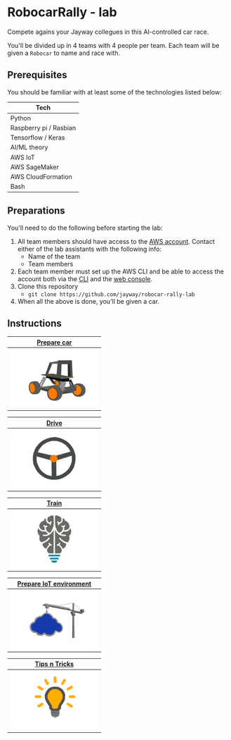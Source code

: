 # RobocarRally - lab

Compete agains your Jayway collegues in this AI-controlled car race.

You'll be divided up in 4 teams with 4 people per team. Each team will be given a `Robocar` to name and race with.

## Prerequisites

You should be familiar with at least some of the technologies listed below:

| Tech      |
| --------- | 
| Python |
| Raspberry pi / Rasbian |
| Tensorflow / Keras |
| AI/ML theory |
| AWS IoT |
| AWS SageMaker |
| AWS CloudFormation |
| Bash |

## Preparations

You'll need to do the following before starting the lab:

1. All team members should have access to the [AWS account](https://648414911232.signin.aws.amazon.com/console). Contact either of the lab assistants with the following info:
   - Name of the team
   - Team members
1. Each team member must set up the AWS CLI and be able to access the account both via the [CLI](https://aws.amazon.com/cli) and the [web console](https://648414911232.signin.aws.amazon.com/console).
1. Clone this repository
   - `git clone https://github.com/jayway/robocar-rally-lab`
1. When all the above is done, you'll be given a car.

## Instructions

| [Prepare car](docs/PREPARE-CAR.md)          |
|     :---:                                   |
| <img src="docs/donkey-car.jpg" width="200"> |

| [Drive](docs/DRIVE-CAR.md)                      |
|     :---:                                       |
| <img src="docs/steering-wheel.jpg" width="200"> |

| [Train](docs/AI.md)                             |
|     :---:                                       |
| <img src="docs/ai.jpg" width="200"> |

| [Prepare IoT environment](docs/PREPARE-IOT.md)  |
|     :---:                                       |
| <img src="docs/setup-iot.jpg" width="200">      |

| [Tips n Tricks](docs/TIPS-N-TRICKS.md)          |
|     :---:                                       |
| <img src="docs/tips-n-tricks.jpg" width="200">  |
